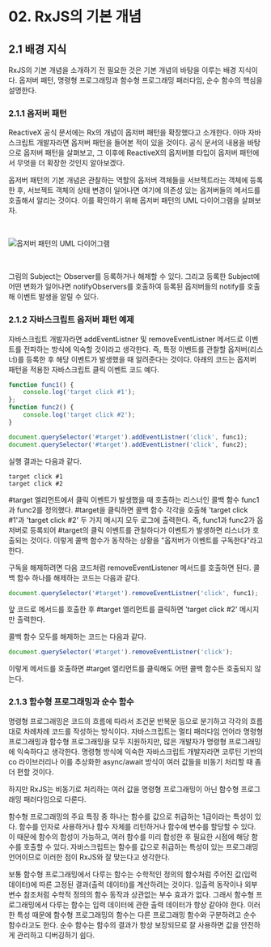 # 02. RxJS의 기본 개념

## 2.1 배경 지식

RxJS의 기본 개념을 소개하기 전 필요한 것은 기본 개념의 바탕을 이루는 배경 지식이다. 옵저버 패턴, 명령형 프로그래밍과 함수형 프로그래밍 패러다임, 순수 함수의 핵심을 설명한다.

### 2.1.1 옵저버 패턴

ReactiveX 공식 문서에는 Rx의 개념이 옵저버 패턴을 확장했다고 소개한다. 아마 자바스크립트 개발자라면 옵저버 패턴을 들어본 적이 있을 것이다. 공식 문서의 내용을 바탕으로 옵저버 패턴을 살펴보고, 그 이후에 ReactiveX의 옵저버블 타입이 옵저버 패턴에서 무엇을 더 확장한 것인지 알아보겠다.

옵저버 패턴의 기본 개념은 관찰하는 역할의 옵저버 객체들을 서브젝트라는 객체에 등록한 후, 서브젝트 객체의 상태 변경이 일어나면 여기에 의존성 있는 옵저버들의 메서드를 호출해서 알리는 것이다. 이를 확인하기 위해 옵저버 패턴의 UML 다이어그램을 살펴보자.

<br />

![옵저버 패턴의 UML 다이어그램](https://upload.wikimedia.org/wikipedia/commons/thumb/8/8d/Observer.svg/1281px-Observer.svg.png)

<br />

그림의 Subject는 Observer를 등록하거나 해제할 수 있다. 그리고 등록한 Subject에 어떤 변화가 일어나면 notifyObservers를 호출하여 등록된 옵저버들의 notify를 호출해 이벤트 발생을 알릴 수 있다.

### 2.1.2 자바스크립트 옵저버 패턴 예제

자바스크립트 개발자라면 addEventListner 및 removeEventListner 메서드로 이벤트를 전파하는 방식에 익숙할 것이라고 생각한다. 즉, 특정 이벤트를 관찰할 옵저버(리스너)를 등록한 후 해당 이벤트가 발생했을 때 알려준다는 것이다. 아래의 코드는 옵저버 패턴을 적용한 자바스크립트 클릭 이벤트 코드 예다.

```js
function func1() {
    console.log('target click #1');
};
function func2() {
    console.log('target click #2');
}

document.querySelector('#target').addEventListner('click', func1);
document.querySelector('#target').addEventListner('click', func2);
```

실행 결과는 다음과 같다.

```
target click #1
target click #2
```

#target 엘리먼트에서 클릭 이벤트가 발생했을 때 호출하는 리스너인 콜백 함수 func1과 func2를 정의했다. #target을 클릭하면 콜백 함수 각각을 호출해 'target click #1'과 'target click #2' 두 가지 메시지 모두 로그에 출력한다. 즉, func1과 func2가 옵저버로 등록되어 #target의 클릭 이벤트를 관찰하다가 이벤트가 발생하면 리스너가 호출되는 것이다. 이렇게 콜백 함수가 동작하는 상황을 "옵저버가 이벤트를 구독한다"라고 한다.

구독을 해제하려면 다음 코드처럼 removeEventListener 메서드를 호출하면 된다.
콜백 함수 하나를 해제하는 코드는 다음과 같다.

```js
document.querySelector('#target').removeEventListner('click', func1);
```

앞 코드로 메서드를 호출한 후 #target 엘리먼트를 클릭하면 'target click #2' 메시지만 출력한다.

콜백 함수 모두를 해제하는 코드는 다음과 같다.

```jsx
document.querySelector('#target').removeEventListner('click');
```

이렇게 메서드를 호출하면 #target 엘리먼트를 클릭해도 어떤 콜백 함수든 호출되지 않는다.

### 2.1.3 함수형 프로그래밍과 순수 함수

명령형 프로그래밍은 코드의 흐름에 따라서 조건문 반복문 등으로 분기하고 각각의 흐름대로 차례차례 코드를 작성하는 방식이다. 자바스크립트는 멀티 패러다임 언어라 명령형 프로그래밍과 함수형 프로그래밍을 모두 지원하지만, 많은 개발자가 명령형 프로그래밍에 익숙하다고 생각한다. 명령형 방식에 익숙한 자바스크립트 개발자라면 코루틴 기반의 co 라이브러리나 이를 추상화한 async/await 방식이 여러 값들을 비동기 처리할 때 좀 더 편할 것이다. 

하지만 RxJS는 비동기로 처리하는 여러 값을 명령형 프로그래밍이 아닌 함수형 프로그래밍 패러다임으로 다룬다. 

함수형 프로그래밍의 주요 특징 중 하나는 함수를 값으로 취급하는 1급이라는 특성이 있다. 함수를 인자로 사용하거나 함수 자체를 리턴하거나 함수에 변수를 할당할 수 있다. 이 때문에 함수의 합성이 가능하고, 여러 함수를 미리 합성한 후 필요한 시점에 해당 함수를 호출할 수 있다. 자바스크립트는 함수를 값으로 취급하는 특성이 있는 프로그래밍 언어이므로 이러한 점이 RxJS와 잘 맞는다고 생각한다.

보통 함수형 프로그래밍에서 다루는 함수는 수학적인 정의의 함수처럼 주어진 값(입력 데이터)에 따른 고정된 결과(출력 데이터)를 계산하려는 것이다. 입출력 동작이나 외부 변수 참조처럼 수학적 정의의 함수 동작과 상관없는 부수 효과가 없다. 그래서 함수형 프로그래밍에서 다루는 함수는 입력 데이터에 관한 출력 데이터가 항상 같아야 한다. 이러한 특성 때문에 함수형 프로그래밍의 함수는 다른 프로그래밍 함수와 구분하려고 순수 함수라고도 한다. 순수 함수는 함수의 결과가 항상 보장되므로 잘 사용하면 값을 안전하게 관리하고 디버깅하기 쉽다.

